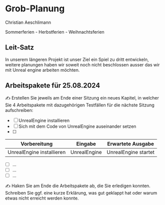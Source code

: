 # Grob-Planung

Christian Aeschlimann

Sommerferien - Herbstferien - Weihnachtsferien

## Leit-Satz

In unserem längeren Projekt ist unser Ziel ein Spiel zu dritt entwickeln, weitere planungen haben wir soweit noch nicht beschlossen ausser das wir mit Unreal engine arbeiten möchten.

## Arbeitspakete für 25.08.2024

✍️ Erstellen Sie jeweils am Ende einer Sitzung ein neues Kapitel, in welcher Sie 4 Arbeitspakete mit dazugehörigen Testfällen für die nächste Sitzung aufschreiben:

- [ ] UnrealEngine installieren
- [ ] Sich mit dem Code von UnrealEngine auseinander setzen
- [ ] 

| Vorbereitung             | Eingabe | Erwartete Ausgabe |
| ------------------------ | ------- | ----------------- |
| UnrealEngine installieren | UnrealEngine  | UnrealEngine startet      |

- [ ] ...
- [ ] ...
- [ ] ...

✍️  Haken Sie am Ende die Arbeitspakete ab, die Sie erledigen konnten. Schreiben Sie ggf. eine kurze Erklärung, was gut geklappt hat oder warum etwas nicht erreicht werden konnte.

